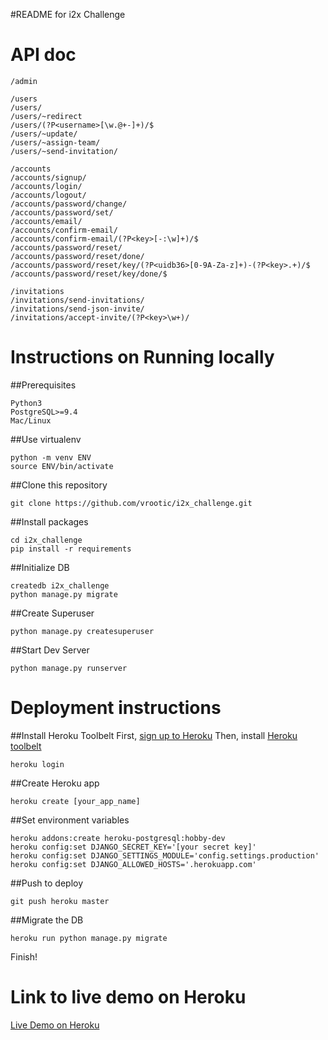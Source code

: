#README for i2x Challenge

API doc
===========================

```
/admin

/users
/users/
/users/~redirect
/users/(?P<username>[\w.@+-]+)/$
/users/~update/
/users/~assign-team/
/users/~send-invitation/

/accounts
/accounts/signup/
/accounts/login/
/accounts/logout/
/accounts/password/change/
/accounts/password/set/
/accounts/email/
/accounts/confirm-email/
/accounts/confirm-email/(?P<key>[-:\w]+)/$
/accounts/password/reset/
/accounts/password/reset/done/
/accounts/password/reset/key/(?P<uidb36>[0-9A-Za-z]+)-(?P<key>.+)/$
/accounts/password/reset/key/done/$

/invitations
/invitations/send-invitations/
/invitations/send-json-invite/
/invitations/accept-invite/(?P<key>\w+)/
```

Instructions on Running locally
===========================
##Prerequisites
```
Python3
PostgreSQL>=9.4
Mac/Linux
```

##Use virtualenv
```
python -m venv ENV
source ENV/bin/activate
```
##Clone this repository
```
git clone https://github.com/vrootic/i2x_challenge.git
```
##Install packages
```
cd i2x_challenge
pip install -r requirements
```
##Initialize DB
```
createdb i2x_challenge
python manage.py migrate
```
##Create Superuser
```
python manage.py createsuperuser
```
##Start Dev Server
```
python manage.py runserver
```

Deployment instructions
===========================
##Install Heroku Toolbelt
First, [sign up to Heroku](https://signup.heroku.com/)
Then, install [Heroku toolbelt](https://toolbelt.heroku.com/)

```
heroku login
```
##Create Heroku app
```
heroku create [your_app_name]
```
##Set environment variables
```
heroku addons:create heroku-postgresql:hobby-dev
heroku config:set DJANGO_SECRET_KEY='[your secret key]'
heroku config:set DJANGO_SETTINGS_MODULE='config.settings.production'
heroku config:set DJANGO_ALLOWED_HOSTS='.herokuapp.com'
```
##Push to deploy
```
git push heroku master
```
##Migrate the DB
```
heroku run python manage.py migrate
```

Finish!



Link to live demo on Heroku
===========================

[Live Demo on Heroku](https://i2x-challenge-demo.herokuapp.com/)